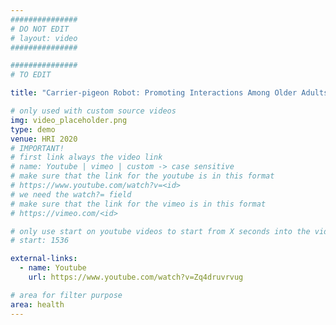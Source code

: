 ```yaml
---
###############
# DO NOT EDIT
# layout: video
###############

###############
# TO EDIT

title: "Carrier-pigeon Robot: Promoting Interactions Among Older Adults in a Care Home"

# only used with custom source videos
img: video_placeholder.png
type: demo
venue: HRI 2020
# IMPORTANT!
# first link always the video link
# name: Youtube | vimeo | custom -> case sensitive
# make sure that the link for the youtube is in this format
# https://www.youtube.com/watch?v=<id>
# we need the watch?= field
# make sure that the link for the vimeo is in this format
# https://vimeo.com/<id>

# only use start on youtube videos to start from X seconds into the video
# start: 1536

external-links:
  - name: Youtube
    url: https://www.youtube.com/watch?v=Zq4druvrvug

# area for filter purpose
area: health
---
```


